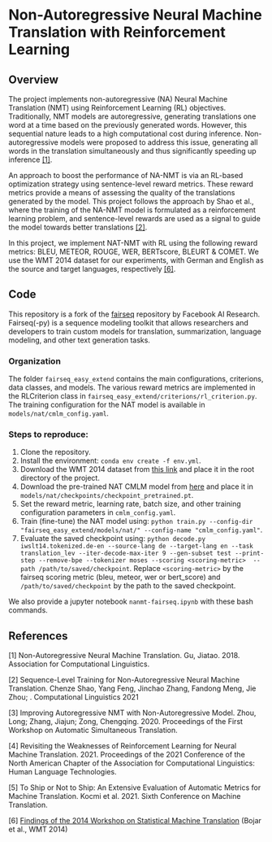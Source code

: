 # Non-Autoregressive Neural Machine Translation with Reinforcement Learning 

## Overview
The project implements non-autoregressive (NA) Neural Machine Translation (NMT) using Reinforcement Learning (RL) objectives. Traditionally, NMT models are autoregressive, generating translations one word at a time based on the previously generated words. However, this sequential nature leads to a high computational cost during inference. Non-autoregressive models were proposed to address this issue, generating all words in the translation simultaneously and thus significantly speeding up inference [[1]](#1).

An approach to boost the performance of NA-NMT is via an RL-based optimization strategy using sentence-level reward metrics. These reward metrics provide a means of assessing the quality of the translations generated by the model. This project follows the approach by Shao et al., where the training of the NA-NMT model is formulated as a reinforcement learning problem, and sentence-level rewards are used as a signal to guide the model towards better translations [[2]](#2).

In this project, we implement NAT-NMT with RL using the following reward metrics: BLEU, METEOR, ROUGE, WER, BERTscore, BLEURT & COMET. We use the WMT 2014 dataset for our experiments, with German and English as the source and target languages, respectively [[6]](#6). 

## Code
This repository is a fork of the [fairseq](https://github.com/facebookresearch/fairseq) repository by Facebook AI Research. Fairseq(-py) is a sequence modeling toolkit that allows researchers and developers to train custom models for translation, summarization, language modeling, and other text generation tasks.

### Organization
The folder `fairseq_easy_extend` contains the main configurations, criterions, data classes, and models. The various reward metrics are implemented in the RLCriterion class in `fairseq_easy_extend/criterions/rl_criterion.py`. The training configuration for the NAT model is available in `models/nat/cmlm_config.yaml`.

### Steps to reproduce:
1. Clone the repository.
2. Install the environment: `conda env create -f env.yml`.
3. Download the WMT 2014 dataset from [this link](https://drive.google.com/drive/folders/13PjvDNiPpE1p0MZQXFXO72Q94TQ1uTwa?usp=drive_link) and place it in the root directory of the project.
4. Download the pre-trained NAT CMLM model from [here](https://drive.google.com/file/d/1ymVxSCZksIb1ApoV2hH0bU3gdIxG5j6N/view?usp=drive_link) and place it in `models/nat/checkpoints/checkpoint_pretrained.pt`.
5. Set the reward metric, learning rate, batch size, and other training configuration parameters in `cmlm_config.yaml`.
6. Train (fine-tune) the NAT model using: 
`python train.py --config-dir "fairseq_easy_extend/models/nat/" --config-name "cmlm_config.yaml"`.
7. Evaluate the saved checkpoint using: 
`python decode.py iwslt14.tokenized.de-en --source-lang de --target-lang en --task translation_lev --iter-decode-max-iter 9 --gen-subset test --print-step --remove-bpe --tokenizer moses --scoring <scoring-metric>  --path /path/to/saved/checkpoint`. Replace `<scoring-metric>` by the fairseq scoring metric (bleu, meteor, wer or bert_score) and `/path/to/saved/checkpoint` by the path to the saved checkpoint.

We also provide a jupyter notebook `nanmt-fairseq.ipynb` with these bash commands.

## References
<a id="1">[1]</a> Non-Autoregressive Neural Machine Translation. Gu, Jiatao. 2018. Association for Computational Linguistics.

<a id="2">[2]</a> Sequence-Level Training for Non-Autoregressive Neural Machine Translation. Chenze Shao, Yang Feng, Jinchao Zhang, Fandong Meng, Jie Zhou; . Computational Linguistics 2021

[3] Improving Autoregressive NMT with Non-Autoregressive Model. Zhou, Long; Zhang, Jiajun; Zong, Chengqing. 2020. Proceedings of the First Workshop on Automatic Simultaneous Translation.

[4] Revisiting the Weaknesses of Reinforcement Learning for Neural Machine Translation. 2021. Proceedings of the 2021 Conference of the North American Chapter of the Association for Computational Linguistics: Human Language Technologies.

[5] To Ship or Not to Ship: An Extensive Evaluation of Automatic Metrics for Machine Translation. Kocmi et al. 2021. Sixth Conference on Machine Translation.

<a id="6">[6]</a> [Findings of the 2014 Workshop on Statistical Machine Translation](https://aclanthology.org/W14-3302) (Bojar et al., WMT 2014)